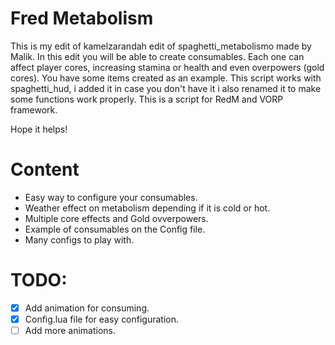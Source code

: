 # Fred Metabolism

 This is my edit of kamelzarandah edit of spaghetti_metabolismo made by Malik. In this edit you will be able to create consumables. Each one can affect player cores, increasing stamina or health and even overpowers (gold cores). You have some items created as an example. This script works with spaghetti_hud, i added it in case you don't have it i also renamed it to make some functions work properly. This is a script for RedM and VORP framework.

 Hope it helps!

# Content

- Easy way to configure your consumables.
- Weather effect on metabolism depending if it is cold or hot. 
- Multiple core effects and Gold ovverpowers.
- Example of consumables on the Config file.
- Many configs to play with.


# TODO: 

- [X] Add animation for consuming. 
- [x] Config.lua file for easy configuration.
- [ ] Add more animations.